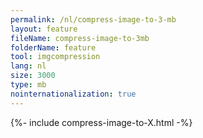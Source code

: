 ```yaml
---
permalink: /nl/compress-image-to-3-mb
layout: feature
fileName: compress-image-to-3mb
folderName: feature
tool: imgcompression
lang: nl
size: 3000
type: mb
nointernationalization: true
---
```

{%- include compress-image-to-X.html -%}       
